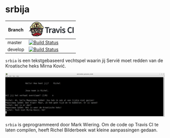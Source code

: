 # srbija

Branch|[![Travis CI logo](TravisCI.png)](https://travis-ci.org)
---|---
master|[![Build Status](https://travis-ci.org/richelbilderbeek/srbija.svg?branch=master)](https://travis-ci.org/richelbilderbeek/srbija)
develop|[![Build Status](https://travis-ci.org/richelbilderbeek/srbija.svg?branch=develop)](https://travis-ci.org/richelbilderbeek/srbija)

`srbia` is een tekstgebaseerd vechtspel waarin jij Servië moet redden van de Kroatische heks Mirna Ković.

![srbija screenshot](srbija.png)

`srbia` is geprogrammeerd door Mark Wiering. Om de code op Travis CI te laten compilen, heeft Richel Bilderbeek wat kleine aanpassingen gedaan.